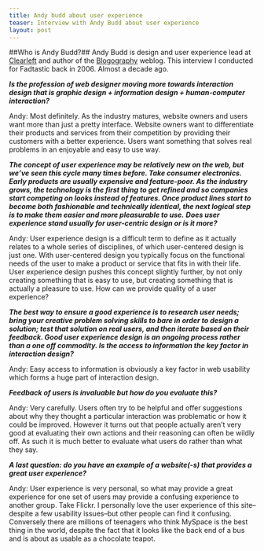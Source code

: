 ```yaml
---
title: Andy budd about user experience
teaser: Interview with Andy Budd about user experience
layout: post
---
```


##Who is Andy Budd?##
Andy Budd is design and user experience lead at [Clearleft](http://www.clearleft.com/) and author of the [Blogography](http://andybudd.com/) weblog. This interview I conducted for Fadtastic back in 2006. Almost a decade ago.

***Is the profession of web designer moving more towards interaction design that is graphic design + information design + human-computer interaction?***

Andy: Most definitely. As the industry matures, website owners and users want more than just a pretty interface. Website owners want to differentiate their products and services from their competition by providing their customers with a better experience. Users want something that solves real problems in an enjoyable and easy to use way.

***The concept of user experience may be relatively new on the web, but we’ve seen this cycle many times before. Take consumer electronics. Early products are usually expensive and feature-poor. As the industry grows, the technology is the first thing to get refined and so companies start competing on looks instead of features. Once product lines start to become both fashionable and technically identical, the next logical step is to make them easier and more pleasurable to use.***
***Does user experience stand usually for user-centric design or is it more?***

Andy: User experience design is a difficult term to define as it actually relates to a whole series of disciplines, of which user-centered design is just one. With user-centered design you typically focus on the functional needs of the user to make a product or service that fits in with their life. User experience design pushes this concept slightly further, by not only creating something that is easy to use, but creating something that is actually a pleasure to use.
How can we provide quality of a user experience?

***The best way to ensure a good experience is to research user needs; bring your creative problem solving skills to bare in order to design a solution; test that solution on real users, and then iterate based on their feedback. Good user experience design is an ongoing process rather than a one off commodity.
Is the access to information the key factor in interaction design?***

Andy: Easy access to information is obviously a key factor in web usability which forms a huge part of interaction design.

***Feedback of users is invaluable but how do you evaluate this?***

Andy: Very carefully. Users often try to be helpful and offer suggestions about why they thought a particular interaction was problematic or how it could be improved. However it turns out that people actually aren’t very good at evaluating their own actions and their reasoning can often be wildly off. As such it is much better to evaluate what users do rather than what they say.

***A last question: do you have an example of a website(-s) that provides a great user experience?***

Andy: User experience is very personal, so what may provide a great experience for one set of users may provide a confusing experience to another group. Take Flickr. I personally love the user experience of this site–despite a few usability issues–but other people can find it confusing. Conversely there are millions of teenagers who think MySpace is the best thing in the world, despite the fact that it looks like the back end of a bus and is about as usable as a chocolate teapot.

